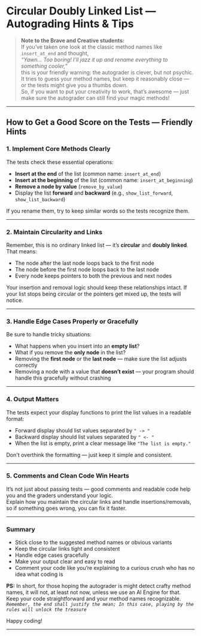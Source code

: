 # Circular Doubly Linked List — Autograding Hints & Tips

> **Note to the Brave and Creative students:**  
> If you’ve taken one look at the classic method names like `insert_at_end` and thought,  
> *“Yawn… Too boring! I’ll jazz it up and rename everything to something cooler,”*  
> this is your friendly warning: the autograder is clever, but not psychic.  
> It tries to guess your method names, but keep it reasonably close — or the tests might give you a thumbs down.  
> So, if you want to put your creativity to work, that’s awesome — just make sure the autograder can still find your magic methods!  

---

## How to Get a Good Score on the Tests — Friendly Hints

### 1. Implement Core Methods Clearly 
The tests check these essential operations:  
- **Insert at the end** of the list (common name: `insert_at_end`)  
- **Insert at the beginning** of the list (common name: `insert_at_beginning`)  
- **Remove a node by value** (`remove_by_value`)  
- Display the list **forward** and **backward** (e.g., `show_list_forward`, `show_list_backward`)

If you rename them, try to keep similar words so the tests recognize them.

---

### 2. Maintain Circularity and Links  
Remember, this is no ordinary linked list — it’s **circular** and **doubly linked**. That means:  
- The node after the last node loops back to the first node  
- The node before the first node loops back to the last node  
- Every node keeps pointers to both the previous and next nodes  

Your insertion and removal logic should keep these relationships intact. If your list stops being circular or the pointers get mixed up, the tests will notice.

---

### 3. Handle Edge Cases Properly or Gracefully
Be sure to handle tricky situations:  
- What happens when you insert into an **empty list**?  
- What if you remove the **only node** in the list?  
- Removing the **first node** or the **last node** — make sure the list adjusts correctly  
- Removing a node with a value that **doesn’t exist** — your program should handle this gracefully without crashing  

---

### 4. Output Matters  
The tests expect your display functions to print the list values in a readable format:  
- Forward display should list values separated by `" -> "`  
- Backward display should list values separated by `" <- "`  
- When the list is empty, print a clear message like `"The list is empty."`  

Don't overthink the formatting — just keep it simple and consistent.

---

### 5. Comments and Clean Code Win Hearts  
It’s not just about passing tests — good comments and readable code help you and the graders understand your logic.  
Explain how you maintain the circular links and handle insertions/removals, so if something goes wrong, you can fix it faster.

---

### Summary  
- Stick close to the suggested method names or obvious variants  
- Keep the circular links tight and consistent  
- Handle edge cases gracefully  
- Make your output clear and easy to read  
- Comment your code like you’re explaining to a curious crush who has no idea what coding is  

**PS:** In short, for those hoping the autograder is might detect crafty method names, it will not, at least not now, unless we use an AI Engine for that. Keep your code straightforward and your method names recognizable.
        _`Remember, the end shall justify the mean; In this case, playing by the rules will unlock the treasure`_

Happy coding!

---


